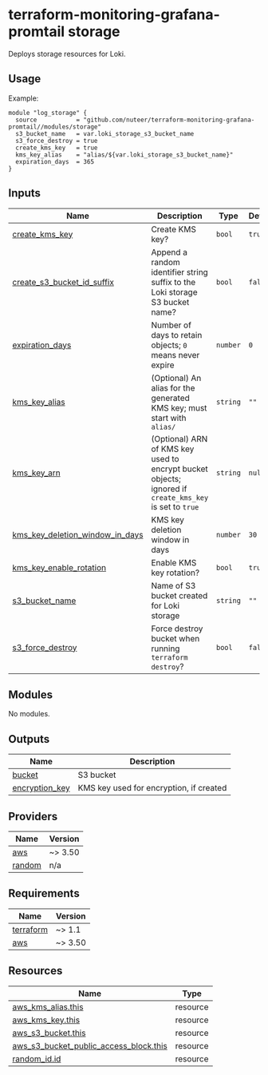 # terraform-monitoring-grafana-promtail storage

Deploys storage resources for Loki.

[//]: # (BEGIN_TF_DOCS)


## Usage

Example:

```hcl
module "log_storage" {
  source           = "github.com/nuteer/terraform-monitoring-grafana-promtail//modules/storage"
  s3_bucket_name   = var.loki_storage_s3_bucket_name
  s3_force_destroy = true
  create_kms_key   = true
  kms_key_alias    = "alias/${var.loki_storage_s3_bucket_name}"
  expiration_days  = 365
}
```



## Inputs

| Name | Description | Type | Default | Required |
|------|-------------|------|---------|:--------:|
| <a name="input_create_kms_key"></a> [create\_kms\_key](#input\_create\_kms\_key) | Create KMS key? | `bool` | `true` | no |
| <a name="input_create_s3_bucket_id_suffix"></a> [create\_s3\_bucket\_id\_suffix](#input\_create\_s3\_bucket\_id\_suffix) | Append a random identifier string suffix to the Loki storage S3 bucket name? | `bool` | `false` | no |
| <a name="input_expiration_days"></a> [expiration\_days](#input\_expiration\_days) | Number of days to retain objects; `0` means never expire | `number` | `0` | no |
| <a name="input_kms_key_alias"></a> [kms\_key\_alias](#input\_kms\_key\_alias) | (Optional) An alias for the generated KMS key; must start with `alias/` | `string` | `""` | no |
| <a name="input_kms_key_arn"></a> [kms\_key\_arn](#input\_kms\_key\_arn) | (Optional) ARN of KMS key used to encrypt bucket objects; ignored if `create_kms_key` is set to `true` | `string` | `null` | no |
| <a name="input_kms_key_deletion_window_in_days"></a> [kms\_key\_deletion\_window\_in\_days](#input\_kms\_key\_deletion\_window\_in\_days) | KMS key deletion window in days | `number` | `30` | no |
| <a name="input_kms_key_enable_rotation"></a> [kms\_key\_enable\_rotation](#input\_kms\_key\_enable\_rotation) | Enable KMS key rotation? | `bool` | `true` | no |
| <a name="input_s3_bucket_name"></a> [s3\_bucket\_name](#input\_s3\_bucket\_name) | Name of S3 bucket created for Loki storage | `string` | `""` | no |
| <a name="input_s3_force_destroy"></a> [s3\_force\_destroy](#input\_s3\_force\_destroy) | Force destroy bucket when running `terraform destroy`? | `bool` | `false` | no |

## Modules

No modules.

## Outputs

| Name | Description |
|------|-------------|
| <a name="output_bucket"></a> [bucket](#output\_bucket) | S3 bucket |
| <a name="output_encryption_key"></a> [encryption\_key](#output\_encryption\_key) | KMS key used for encryption, if created |

## Providers

| Name | Version |
|------|---------|
| <a name="provider_aws"></a> [aws](#provider\_aws) | ~> 3.50 |
| <a name="provider_random"></a> [random](#provider\_random) | n/a |

## Requirements

| Name | Version |
|------|---------|
| <a name="requirement_terraform"></a> [terraform](#requirement\_terraform) | ~> 1.1 |
| <a name="requirement_aws"></a> [aws](#requirement\_aws) | ~> 3.50 |

## Resources

| Name | Type |
|------|------|
| [aws_kms_alias.this](https://registry.terraform.io/providers/hashicorp/aws/latest/docs/resources/kms_alias) | resource |
| [aws_kms_key.this](https://registry.terraform.io/providers/hashicorp/aws/latest/docs/resources/kms_key) | resource |
| [aws_s3_bucket.this](https://registry.terraform.io/providers/hashicorp/aws/latest/docs/resources/s3_bucket) | resource |
| [aws_s3_bucket_public_access_block.this](https://registry.terraform.io/providers/hashicorp/aws/latest/docs/resources/s3_bucket_public_access_block) | resource |
| [random_id.id](https://registry.terraform.io/providers/hashicorp/random/latest/docs/resources/id) | resource |

[//]: # (END_TF_DOCS)
